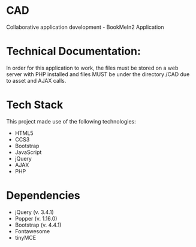 # CAD
Collaborative application development - BookMeIn2 Application

# Technical Documentation:

In order for this application to work, the files must be stored on a web server with PHP installed and files MUST be under the directory /CAD due to asset and AJAX calls. 

# Tech Stack

This project made use of the following technologies:

- HTML5
- CCS3
- Bootstrap
- JavaScript
- jQuery
- AJAX
- PHP

# Dependencies

- jQuery (v. 3.4.1)
- Popper (v. 1.16.0)
- Bootstrap (v. 4.4.1)
- Fontawesome
- tinyMCE
